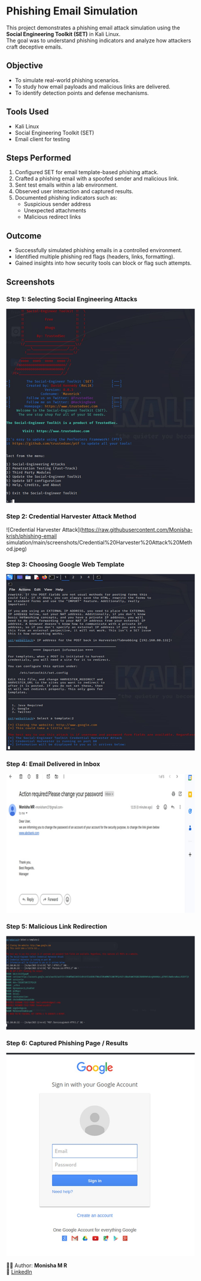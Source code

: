 # Phishing Email Simulation

This project demonstrates a phishing email attack simulation using the **Social Engineering Toolkit (SET)** in Kali Linux.  
The goal was to understand phishing indicators and analyze how attackers craft deceptive emails.  

## Objective
- To simulate real-world phishing scenarios.  
- To study how email payloads and malicious links are delivered.  
- To identify detection points and defense mechanisms.  

## Tools Used
- Kali Linux  
- Social Engineering Toolkit (SET)  
- Email client for testing  

## Steps Performed
1. Configured SET for email template-based phishing attack.  
2. Crafted a phishing email with a spoofed sender and malicious link.  
3. Sent test emails within a lab environment.  
4. Observed user interaction and captured results.  
5. Documented phishing indicators such as:
   - Suspicious sender address  
   - Unexpected attachments  
   - Malicious redirect links  

## Outcome
- Successfully simulated phishing emails in a controlled environment.  
- Identified multiple phishing red flags (headers, links, formatting).  
- Gained insights into how security tools can block or flag such attempts.

## Screenshots

### Step 1: Selecting Social Engineering Attacks
![Social-Engineering Attacks](https://raw.githubusercontent.com/Monisha-krish/phishing-email-simulation/main/screenshots/Social-Engineering%20Attacks.jpeg)

### Step 2: Credential Harvester Attack Method
![Credential Harvester Attack](https://raw.githubusercontent.com/Monisha-krish/phishing-email simulation/main/screenshots/Credential%20Harvester%20Attack%20Method.jpeg)

### Step 3: Choosing Google Web Template
![Choose Web Template](https://raw.githubusercontent.com/Monisha-krish/phishing-email-simulation/main/screenshots/Choose%20Web%20Template.jpeg)

### Step 4: Email Delivered in Inbox
![Email Payload](https://raw.githubusercontent.com/Monisha-krish/phishing-email-simulation/main/screenshots/Email%20Payload.jpeg)

### Step 5: Malicious Link Redirection
![Credential Capture](https://raw.githubusercontent.com/Monisha-krish/phishing-email-simulation/main/screenshots/credential_capture.jpeg)

### Step 6: Captured Phishing Page / Results
![Fake Login Page](https://raw.githubusercontent.com/Monisha-krish/phishing-email-simulation/main/screenshots/fake_login.jpeg)


👩‍💻 Author: **Monisha M R**  
🔗 [LinkedIn](https://www.linkedin.com/in/monisha-m-r-b27189260)
